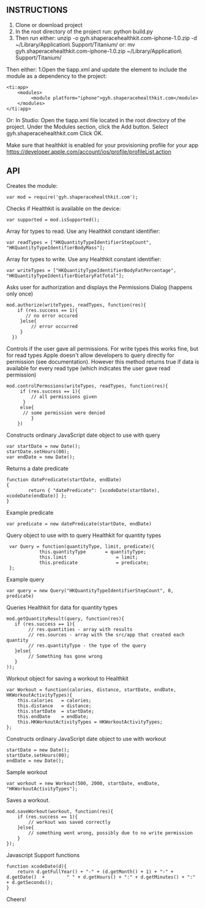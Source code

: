 

INSTRUCTIONS
-----------

1. Clone or download project
2. In the root directory of the project run: python build.py
3. Then run either:
unzip -o gyh.shaperacehealthkit.com-iphone-1.0.zip -d ~/Library/Application\ Support/Titanium/
or:
mv gyh.shaperacehealthkit.com-iphone-1.0.zip ~/Library/Application\ Support/Titanium/

Then either:
1.Open the tiapp.xml and update the <modules/> element to include the module as a dependency to the project: 

	<ti:app>
     	<modules>
       		 <module platform="iphone">gyh.shaperacehealthkit.com</module>
    	</modules>
	</ti:app>

Or:
In Studio:
Open the tiapp.xml file located in the root directory of the project.
Under the Modules section, click the Add button.
Select gyh.shaperacehealthkit.com
Click OK.


Make sure that healthkit is enabled for your provisioning profile for your app
https://developer.apple.com/account/ios/profile/profileList.action


API
-----------

Creates the module:
	
    var mod = require('gyh.shaperacehealthkit.com');
	
 
 
Checks if Healthkit is available on the device:

	var supported = mod.isSupported();



Array for types to read. Use any Healthkit constant identifier:

	var readTypes = ["HKQuantityTypeIdentifierStepCount", 	"HKQuantityTypeIdentifierBodyMass"];



Array for types to write. Use any Healthkit constant identifier:

    var writeTypes = ["HKQuantityTypeIdentifierBodyFatPercentage", "HKQuantityTypeIdentifierDietaryFatTotal"];



Asks user for authorization and displays the Permissions Dialog (happens only once)

	mod.authorize(writeTypes, readTypes, function(res){
      	if (res.success == 1){
       	   // no error occured
     	 }else{
     	     // error occurred
     	 }
	  })


Controls if the user gave all permissions. For write types this works fine, but for  read types Apple doesn't allow developers to query directly for permission (see documentation). 
However this method returns true if data is available for every read type 
(which indicates the user gave read permission)

	mod.controlPermssions(writeTypes, readTypes, function(res){
     	 if (res.success == 1){
         	 // all permissions given
    	  }
     	 else{
          // some permission were denied
     		 }
 		})



Constructs ordinary JavaScript date object to use with query

    var startDate = new Date(); 
    startDate.setHours(00);
    var endDate = new Date();


Returns a date predicate

    function datePredicate(startDate, endDate)
    {
            return { "datePredicate": [xcodeDate(startDate),   	xcodeDate(endDate)] };
    }


Example  predicate

	var predicate = new datePredicate(startDate, endDate)


Query object to use with  to query Healthkit for quantity types

     var Query = function(quantityType, limit, predicate){
                this.quantityType   	= quantityType;
                this.limit                  = limit;
                this.predicate              = predicate;
     };


Example query 

	var query = new Query("HKQuantityTypeIdentifierStepCount", 0, predicate)

 
 Queries Healthkit for data for  quantity types
 
 	mod.getQuantityResult(query, function(res){
       if (res.success == 1){
       		// res.quantities - array with results
  			// res.sources - array with the src/app that created each quantity
 	 		// res.quantityType - the type of the query 
       }else{
       		// Something has gone wrong
       }
	));
 
 

Workout object for saving a workout to Healthkit

	var Workout = function(calories, distance, startDate, endDate, HKWorkoutActivityTypes){
        this.calories   = calories;
        this.distance   = distance;
        this.startDate  = startDate;
        this.endDate    = endDate;
        this.HKWorkoutActivityTypes = HKWorkoutActivityTypes;
	};


Constructs ordinary JavaScript date object to use with workout

    startDate = new Date(); 
    startDate.setHours(00);
    endDate = new Date();


Sample workout 

    var workout = new Workout(500, 2000, startDate, endDate, "HKWorkoutActivityTypes");


Saves a workout. 

	mod.saveWorkout(workout, function(res){
		if (res.success == 1){
			// workout was saved correctly
		}else{
			// something went wrong, possibly due to no write permission 
		}
	});



Javascript Support functions 

	function xcodeDate(d){
        return d.getFullYear() + "-" + (d.getMonth() + 1) + "-" + d.getDate()  + 		" " + d.getHours() + ":" + d.getMinutes() + ":" + d.getSeconds();
	}


Cheers!
